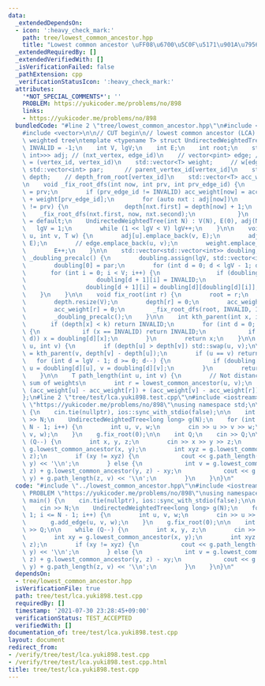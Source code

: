 ```yaml
---
data:
  _extendedDependsOn:
  - icon: ':heavy_check_mark:'
    path: tree/lowest_common_ancestor.hpp
    title: "Lowest common ancestor \uFF08\u6700\u5C0F\u5171\u901A\u7956\u5148\uFF09"
  _extendedRequiredBy: []
  _extendedVerifiedWith: []
  _isVerificationFailed: false
  _pathExtension: cpp
  _verificationStatusIcon: ':heavy_check_mark:'
  attributes:
    '*NOT_SPECIAL_COMMENTS*': ''
    PROBLEM: https://yukicoder.me/problems/no/898
    links:
    - https://yukicoder.me/problems/no/898
  bundledCode: "#line 2 \"tree/lowest_common_ancestor.hpp\"\n#include <utility>\n\
    #include <vector>\n\n// CUT begin\n// lowest common ancestor (LCA) for undirected\
    \ weighted tree\ntemplate <typename T> struct UndirectedWeightedTree {\n    int\
    \ INVALID = -1;\n    int V, lgV;\n    int E;\n    int root;\n    std::vector<std::vector<std::pair<int,\
    \ int>>> adj; // (nxt_vertex, edge_id)\n    // vector<pint> edge; // edges[edge_id]\
    \ = (vertex_id, vertex_id)\n    std::vector<T> weight;     // w[edge_id]\n   \
    \ std::vector<int> par;      // parent_vertex_id[vertex_id]\n    std::vector<int>\
    \ depth;    // depth_from_root[vertex_id]\n    std::vector<T> acc_weight; // w_sum_from_root[vertex_id]\n\
    \n    void _fix_root_dfs(int now, int prv, int prv_edge_id) {\n        par[now]\
    \ = prv;\n        if (prv_edge_id != INVALID) acc_weight[now] = acc_weight[prv]\
    \ + weight[prv_edge_id];\n        for (auto nxt : adj[now])\n            if (nxt.first\
    \ != prv) {\n                depth[nxt.first] = depth[now] + 1;\n            \
    \    _fix_root_dfs(nxt.first, now, nxt.second);\n            }\n    }\n\n    UndirectedWeightedTree()\
    \ = default;\n    UndirectedWeightedTree(int N) : V(N), E(0), adj(N) {\n     \
    \   lgV = 1;\n        while (1 << lgV < V) lgV++;\n    }\n\n    void add_edge(int\
    \ u, int v, T w) {\n        adj[u].emplace_back(v, E);\n        adj[v].emplace_back(u,\
    \ E);\n        // edge.emplace_back(u, v);\n        weight.emplace_back(w);\n\
    \        E++;\n    }\n\n    std::vector<std::vector<int>> doubling;\n    void\
    \ _doubling_precalc() {\n        doubling.assign(lgV, std::vector<int>(V));\n\
    \        doubling[0] = par;\n        for (int d = 0; d < lgV - 1; d++)\n     \
    \       for (int i = 0; i < V; i++) {\n                if (doubling[d][i] == INVALID)\n\
    \                    doubling[d + 1][i] = INVALID;\n                else\n   \
    \                 doubling[d + 1][i] = doubling[d][doubling[d][i]];\n        \
    \    }\n    }\n\n    void fix_root(int r) {\n        root = r;\n        par.resize(V);\n\
    \        depth.resize(V);\n        depth[r] = 0;\n        acc_weight.resize(V);\n\
    \        acc_weight[r] = 0;\n        _fix_root_dfs(root, INVALID, INVALID);\n\
    \        _doubling_precalc();\n    }\n\n    int kth_parent(int x, int k) {\n \
    \       if (depth[x] < k) return INVALID;\n        for (int d = 0; d < lgV; d++)\
    \ {\n            if (x == INVALID) return INVALID;\n            if (k & (1 <<\
    \ d)) x = doubling[d][x];\n        }\n        return x;\n    }\n\n    int lowest_common_ancestor(int\
    \ u, int v) {\n        if (depth[u] > depth[v]) std::swap(u, v);\n\n        v\
    \ = kth_parent(v, depth[v] - depth[u]);\n        if (u == v) return u;\n     \
    \   for (int d = lgV - 1; d >= 0; d--) {\n            if (doubling[d][u] != doubling[d][v])\
    \ u = doubling[d][u], v = doubling[d][v];\n        }\n        return par[u];\n\
    \    }\n\n    T path_length(int u, int v) {\n        // Not distance, but the\
    \ sum of weights\n        int r = lowest_common_ancestor(u, v);\n        return\
    \ (acc_weight[u] - acc_weight[r]) + (acc_weight[v] - acc_weight[r]);\n    }\n\
    };\n#line 2 \"tree/test/lca.yuki898.test.cpp\"\n#include <iostream>\n#define PROBLEM\
    \ \"https://yukicoder.me/problems/no/898\"\nusing namespace std;\n\nint main()\
    \ {\n    cin.tie(nullptr), ios::sync_with_stdio(false);\n\n    int N;\n    cin\
    \ >> N;\n    UndirectedWeightedTree<long long> g(N);\n    for (int i = 1; i <=\
    \ N - 1; i++) {\n        int u, v, w;\n        cin >> u >> v >> w;\n        g.add_edge(u,\
    \ v, w);\n    }\n    g.fix_root(0);\n\n    int Q;\n    cin >> Q;\n\n    while\
    \ (Q--) {\n        int x, y, z;\n        cin >> x >> y >> z;\n        int xy =\
    \ g.lowest_common_ancestor(x, y);\n        int xyz = g.lowest_common_ancestor(xy,\
    \ z);\n        if (xy != xyz) {\n            cout << g.path_length(xy, z) + g.path_length(x,\
    \ y) << '\\n';\n        } else {\n            int v = g.lowest_common_ancestor(x,\
    \ z) + g.lowest_common_ancestor(y, z) - xy;\n            cout << g.path_length(x,\
    \ y) + g.path_length(z, v) << '\\n';\n        }\n    }\n}\n"
  code: "#include \"../lowest_common_ancestor.hpp\"\n#include <iostream>\n#define\
    \ PROBLEM \"https://yukicoder.me/problems/no/898\"\nusing namespace std;\n\nint\
    \ main() {\n    cin.tie(nullptr), ios::sync_with_stdio(false);\n\n    int N;\n\
    \    cin >> N;\n    UndirectedWeightedTree<long long> g(N);\n    for (int i =\
    \ 1; i <= N - 1; i++) {\n        int u, v, w;\n        cin >> u >> v >> w;\n \
    \       g.add_edge(u, v, w);\n    }\n    g.fix_root(0);\n\n    int Q;\n    cin\
    \ >> Q;\n\n    while (Q--) {\n        int x, y, z;\n        cin >> x >> y >> z;\n\
    \        int xy = g.lowest_common_ancestor(x, y);\n        int xyz = g.lowest_common_ancestor(xy,\
    \ z);\n        if (xy != xyz) {\n            cout << g.path_length(xy, z) + g.path_length(x,\
    \ y) << '\\n';\n        } else {\n            int v = g.lowest_common_ancestor(x,\
    \ z) + g.lowest_common_ancestor(y, z) - xy;\n            cout << g.path_length(x,\
    \ y) + g.path_length(z, v) << '\\n';\n        }\n    }\n}\n"
  dependsOn:
  - tree/lowest_common_ancestor.hpp
  isVerificationFile: true
  path: tree/test/lca.yuki898.test.cpp
  requiredBy: []
  timestamp: '2021-07-30 23:28:45+09:00'
  verificationStatus: TEST_ACCEPTED
  verifiedWith: []
documentation_of: tree/test/lca.yuki898.test.cpp
layout: document
redirect_from:
- /verify/tree/test/lca.yuki898.test.cpp
- /verify/tree/test/lca.yuki898.test.cpp.html
title: tree/test/lca.yuki898.test.cpp
---
```

